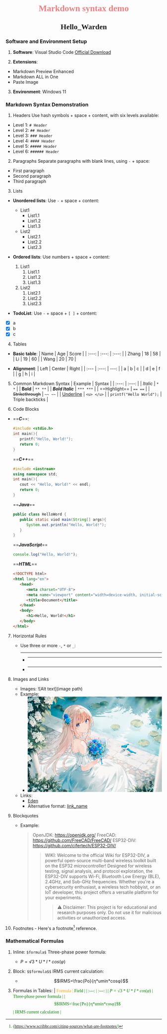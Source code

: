# <center><font face="宋体" color=LightCoral>Markdown syntax demo</font></center>
## <center><font face="楷体" size=5>Hello_Warden</font></center>

### Software and Environment Setup

1. **Software**: Visual Studio Code [Official Download](https://code.visualstudio.com/download)

2. **Extensions**:
 - Markdown Preview Enhanced
 - Markdown ALL in One
 - Paste Image

3. **Environment**: Windows 11

### Markdown Syntax Demonstration

1. Headers
Use hash symbols + space + content, with six levels available:
 - Level 1: `# Header`
 - Level 2: `## Header`
 - Level 3: `### Header`
 - Level 4: `#### Header`
 - Level 5: `##### Header`
 - Level 6: `###### Header`

2. Paragraphs
Separate paragraphs with blank lines, using `-` + space:
 - First paragraph
 - Second paragraph
 - Third paragraph

3. Lists
- **Unordered lists**: Use `-` + space + content:
  - List1
     - List1.1
     - List1.2
     - List1.3
  - List2
     - List2.1
     - List2.2
     - List2.3

- **Ordered lists**: Use numbers + space + content:
  1. List1
     1. List1.1
     2. List1.2
     3. List1.3
  2. List2
     1. List2.1
     2. List2.2
     3. List2.3

- **TodoList**: Use `-` + space + `[ ]` + content:
 - [x] a
 - [x] b
 - [x] c

4. Tables
- **Basic table**:
  | Name | Age | Score |
  | :---: | :---: | :---: |
  | Zhang | 18 | 58 |
  | Li | 19 | 60 |
  | Wang | 20 | 70 |

- **Alignment**:
  | Left | Center | Right |
  | :--- | :---: | ---: |
  | a | b | c |
  | d | e | f |
  | g | h | i |

5. Common Markdown Syntax
| Example | Syntax |
| :---: | :---: |
| *Italic* | `* *` |
| **Bold** | `** **` |
| ***Bold Italic*** | `*** ***` |
| ==Highlight== | `== ==` |
| ~~Strikethrough~~ | `~~ ~~` |
| <u>Underline</u> | `<u> </u>` |
| ```printf("Hello World");``` | Triple backticks |

6. Code Blocks
- ==***C***==:
   ```C
   #include <stdio.h>
   int main(){
      printf("Hello, World!");
      return 0;
   }
   ```

   ==***C++***==
   ```C++
   #include <iostream>
   using namespace std;
   int main(){
      cout << "Hello, World!" << endl;
      return 0;
   }
   ```

   ==***Java***==
   ```Java
   public class HelloWord {
      public static viod main(String[] args){
         System.out.println("Hello, World!");
      }
   }
   ```

   ==***JavaScript***==
   ```JavaScript
   console.log("Hello, World!");
   ```

   ==***HTML***==
   ```HTML
   <!DOCTYPE html>
   <html lang="en">
      <head>
         <meta charset="UTF-8">
         <meta name="viewport" content="width=device-width, initial-scale=1.0">
         <title>Document</title>
      </head>
      <body>
         <h1>Hello, World!</h1>
      </body>
   </html>
   ```

7. Horizontal Rules
   - Use three or more `-`, `*` or `_`:
     - ---
     - ***
     - ___

8. Images and Links
   - Images: ![Alt text](image path)
   - Example:
     - ![Eden](Images/131135880_p0.jpg)
   - Links:
     - [Eden](https://www.pixiv.net/artworks/131135880)
     - Alternative format: [link_name](hyperlink_footnote)

9.  Blockquotes
    - Example:
      > OpenJDK: https://openjdk.org/
      > FreeCAD: https://github.com/FreeCAD/FreeCAD/
      > ESP32-DIV: https://github.com/cifertech/ESP32-DIV/
      >>WIKI: Welcome to the official Wiki for ESP32-DIV, a powerful open-source multi-band wireless toolkit built on the ESP32 microcontroller! Designed for wireless testing, signal analysis, and protocol exploration, the ESP32-DIV supports Wi-Fi, Bluetooth Low Energy (BLE), 2.4GHz, and Sub-GHz frequencies. Whether you're a cybersecurity enthusiast, a wireless tech hobbyist, or an IoT developer, this project offers a versatile platform for your experiments.
      >>>⚠️ Disclaimer: This project is for educational and research purposes only. Do not use it for malicious activities or unauthorized access.

10.   Footnotes
    - Here's a footnote[^1] reference.

### Mathematical Formulas

1. Inline: `$formula$`
   Three-phase power formula:
    - $P=√3*U*I*cos(φ)$

2. Block: `$$formula$$`
   IRMS current calculation:
    - $$IRMS=\frac{Po}{η*umin*cosφ}$$

3. Formulas in Tables:
   | <font face="仿宋" font color=orange>Formula</fant> | <font face="仿宋" font color=green>Field</fant> |
   | :---: | :---: |
   | $P=√3*U*I*cos(φ)$ | Three-phase power formula |
   | $$IRMS=\frac{Po}{η*umin*cosφ}$$ | IRMS current calculation |


[^1]: (https://www.scribbr.com/citing-sources/what-are-footnotes/)